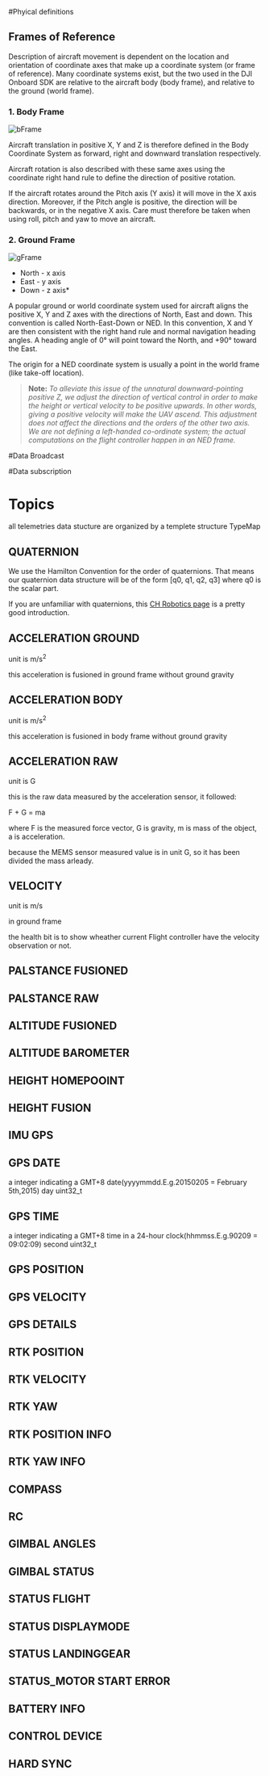 #Phyical definitions

## Frames of Reference

Description of aircraft movement is dependent on the location and orientation of coordinate axes that make up a coordinate system (or frame of reference). Many coordinate systems exist, but the two used in the DJI Onboard SDK are relative to the aircraft body (body frame), and relative to the ground (world frame).

### 1. Body Frame

  ![bFrame](../images/common/axis.png)

Aircraft translation in positive X, Y and Z is therefore defined in the Body Coordinate System as forward, right and downward translation respectively.

Aircraft rotation is also described with these same axes using the coordinate right hand rule to define the direction of positive rotation.

If the aircraft rotates around the Pitch axis (Y axis) it will move in the X axis direction. Moreover, if the Pitch angle is positive, the direction will be backwards, or in the negative X axis. Care must therefore be taken when using roll, pitch and yaw to move an aircraft.

### 2. Ground Frame

![gFrame](../images/common/CoordinateSystemNED.png)

  + North - x axis
  + East - y axis
  + Down - z axis*

A popular ground or world coordinate system used for aircraft aligns the positive X, Y and Z axes with the directions of North, East and down. This convention is called North-East-Down or NED. In this convention, X and Y are then consistent with the right hand rule and normal navigation heading angles. A heading angle of 0° will point toward the North, and +90° toward the East.

The origin for a NED coordinate system is usually a point in the world frame (like take-off location).

> **Note:** *To alleviate this issue of the unnatural downward-pointing positive Z, we adjust the direction of vertical control in order to make the height or vertical velocity to be positive upwards. In other words, giving a positive velocity will make the UAV ascend. This adjustment does not affect the directions and the orders of the other two axis. We are not defining a left-handed co-ordinate system; the actual computations on the flight controller happen in an NED frame.*



#Data Broadcast

#Data subscription

# Topics

all telemetries data stucture are organized by a templete structure TypeMap

## QUATERNION

We use the Hamilton Convention for the order of quaternions. That means our quaternion data structure will be of the form [q0, q1, q2, q3] where q0 is the scalar part.

If you are unfamiliar with quaternions, this [CH Robotics page](http://www.chrobotics.com/library/understanding-quaternions) is a pretty good introduction.

## ACCELERATION GROUND

unit is m/s<sup>2

this acceleration is fusioned in ground frame without ground gravity

## ACCELERATION BODY

unit is m/s<sup>2

this acceleration is fusioned in body frame without ground gravity


## ACCELERATION RAW

unit is G

this is the raw data measured by the acceleration sensor, it followed:

F + G = ma

where F is the measured force vector, G is gravity, m is mass of the object, a is acceleration.

because the MEMS sensor measured value is in unit G, so it has been divided the mass arleady.

## VELOCITY

unit is m/s

in ground frame

the health bit is to show wheather current Flight controller have the velocity observation or not.

## PALSTANCE FUSIONED

## PALSTANCE RAW

## ALTITUDE FUSIONED

## ALTITUDE BAROMETER

## HEIGHT HOMEPOOINT

## HEIGHT FUSION

## IMU GPS

## GPS DATE

a integer indicating a GMT+8 date(yyyymmdd.E.g.20150205 = February 5th,2015)	day	uint32_t


## GPS TIME

a integer indicating a GMT+8 time in a 24-hour clock(hhmmss.E.g.90209 = 09:02:09)	second	uint32_t


## GPS POSITION

## GPS VELOCITY

## GPS DETAILS

## RTK POSITION

## RTK VELOCITY

## RTK YAW

## RTK POSITION INFO

## RTK YAW INFO

## COMPASS

## RC

## GIMBAL ANGLES

## GIMBAL STATUS

## STATUS FLIGHT

## STATUS DISPLAYMODE

## STATUS LANDINGGEAR

## STATUS_MOTOR START ERROR

## BATTERY INFO

## CONTROL DEVICE

## HARD SYNC
